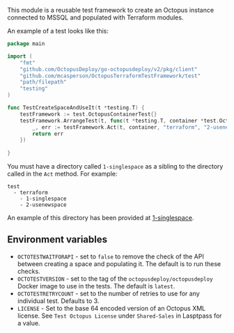This module is a reusable test framework to create an Octopus instance connected to MSSQL and populated with
Terraform modules.

An example of a test looks like this:

```go
package main

import (
	"fmt"
	"github.com/OctopusDeploy/go-octopusdeploy/v2/pkg/client"
	"github.com/mcasperson/OctopusTerraformTestFramework/test"
	"path/filepath"
	"testing"
)

func TestCreateSpaceAndUseIt(t *testing.T) {
	testFramework := test.OctopusContainerTest{}
	testFramework.ArrangeTest(t, func(t *testing.T, container *test.OctopusContainer, client *client.Client) error {
        _, err := testFramework.Act(t, container, "terraform", "2-usenewspace", []string{})
        return err
    })
	
}
```

You must have a directory called `1-singlespace` as a sibling to the directory called in the `Act` method. For example:

```
test
  - terraform
    - 1-singlespace
    - 2-usenewspace
```

An example of this directory has been provided at [1-singlespace](terraform%2F1-singlespace).

## Environment variables

* `OCTOTESTWAITFORAPI` - set to `false` to remove the check of the API between creating a space and populating it. The default is to run these checks.
* `OCTOTESTVERSION` - set to the tag of the `octopusdeploy/octopusdeploy` Docker image to use in the tests. The default is `latest`.
* `OCTOTESTRETRYCOUNT` - set to the number of retries to use for any individual test. Defaults to 3.
* `LICENSE` - Set to the base 64 encoded version of an Octopus XML license. See `Test Octopus License` under `Shared-Sales` in Lasptpass for a value.